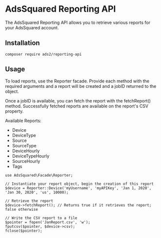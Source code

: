 # AdsSquared Reporting API

The AdsSquared Reporting API allows you to retrieve various reports for your AdsSquared account.

## Installation
```
composer require ads2/reporting-api
```

## Usage
To load reports, use the Reporter facade. Provide each method with the required arguments and a report will be created and a jobID returned to the object.

Once a jobID is available, you can fetch the report with the fetchReport() method. Successfully fetched reports are available on the report's CSV property.

Available Reports:
* Device
* DeviceType
* Source
* SourceType
* DeviceHourly
* DeviceTypeHourly
* SourceHourly
* Tags


```
use AdsSquared\Facade\Reporter;

// Instantiate your report object, begin the creation of this report
$device = Reporter::Device('myUsername', 'myAPIKey', 'Jan 1, 2020', 'Jan 30, 2020', 'us', 10000);

// Retrieve the report
$device->fetchReport(); // Returns true if it retrieves the report; false otherwise

// Write the CSV report to a file
$pointer = fopen('JanReport.csv', 'w');
fputcsv($pointer, $device->csv);
fclose($pointer);

```


